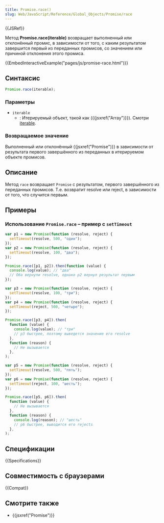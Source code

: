 ```yaml
---
title: Promise.race()
slug: Web/JavaScript/Reference/Global_Objects/Promise/race
---
```


{{JSRef}}

Метод **Promise.race(iterable)** возвращает выполненный или отклонённый промис, в зависимости от того, с каким результатом завершится первый из переданных промисов, со значением или причиной отклонения этого промиса.

{{EmbedInteractiveExample("pages/js/promise-race.html")}}

## Синтаксис

```js
Promise.race(iterable);
```

### Параметры

- `iterable`
  - : Итерируемый объект, такой как ({{jsxref("Array")}}). Смотри [iterable](/ru/docs/Web/JavaScript/Guide/iterable).

### Возвращаемое значение

Выполненный или отклонённый {{jsxref("Promise")}} в зависимости от результата первого завершённого из переданных в итерируемом объекте промисов.

## Описание

Метод `race` возвращает `Promise` с результатом, первого завершённого из переданных промисов. Т.е. возвратит resolve или reject, в зависимости от того, что случится первым.

## Примеры

### Использование `Promise.race` – пример с `setTimeout`

```js
var p1 = new Promise(function (resolve, reject) {
  setTimeout(resolve, 500, "один");
});
var p2 = new Promise(function (resolve, reject) {
  setTimeout(resolve, 100, "два");
});

Promise.race([p1, p2]).then(function (value) {
  console.log(value); // "два"
  // Оба вернули resolve, однако p2 вернул результат первым
});

var p3 = new Promise(function (resolve, reject) {
  setTimeout(resolve, 100, "три");
});
var p4 = new Promise(function (resolve, reject) {
  setTimeout(reject, 500, "четыре");
});

Promise.race([p3, p4]).then(
  function (value) {
    console.log(value); // "три"
    // p3 быстрее, поэтому выведется значение его resolve
  },
  function (reason) {
    // Не вызывается
  },
);

var p5 = new Promise(function (resolve, reject) {
  setTimeout(resolve, 500, "пять");
});
var p6 = new Promise(function (resolve, reject) {
  setTimeout(reject, 100, "шесть");
});

Promise.race([p5, p6]).then(
  function (value) {
    // Не вызывается
  },
  function (reason) {
    console.log(reason); // "шесть"
    // p6 быстрее, выводится его rejects
  },
);
```

## Спецификации

{{Specifications}}

## Совместимость с браузерами

{{Compat}}

## Смотрите также

- {{jsxref("Promise")}}
